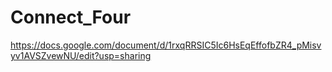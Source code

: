 # Connect_Four

https://docs.google.com/document/d/1rxqRRSIC5Ic6HsEqEffofbZR4_pMisvyv1AVSZvewNU/edit?usp=sharing
